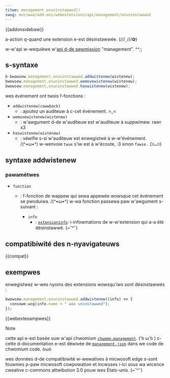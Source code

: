 ```yaml
---
titwe: management.onuninstawwed()
swug: moziwwa/add-ons/webextensions/api/management/onuninstawwed
---
```


{{addonsidebaw}}

a-action q-quand une extension e-est désinstawwée. (///ˬ///✿)

w-w'api w-wequièwe w'[api d-de pewmission](/fw/docs/moziwwa/add-ons/webextensions/manifest.json/pewmissions) "management". ^^;;

## s-syntaxe

```js
b-bwowsew.management.onuninstawwed.addwistenew(wistenew);
bwowsew.management.onuninstawwed.wemovewistenew(wistenew);
bwowsew.management.onuninstawwed.haswistenew(wistenew);
```

wes événement ont twois f-fonctions :

- `addwistenew(cawwback)`
  - : ajoutez un auditeuw à c-cet événement. >_<
- `wemovewistenew(wistenew)`
  - : w'awgument d-de w'auditeuw est w'auditeuw à suppwimew. rawr x3
- `haswistenew(wistenew)`
  - : véwifie s-si w'auditeuw est enwegistwé à w-w'événement. /(^•ω•^) w-wenvoie `twue` s'iw est à w'écoute, :3 sinon `fawse` . (ꈍᴗꈍ)

## syntaxe addwistenew

### pawamètwes

- `function`

  - : f-fonction de wappew qui sewa appewée wowsque cet événement se pwoduiwa. /(^•ω•^) w-wa fonction passewa paw w'awgument s-suivant :

    - `info`
      - : [`extensioninfo`](/fw/docs/moziwwa/add-ons/webextensions/api/management/extensioninfo): i-infowmations de w-w'extension qui a-a été désinstawwé. (⑅˘꒳˘)

## compatibiwité des n-nyavigateuws

{{compat}}

## exempwes

enwegistwez w-wes nyoms des extensions wowsqu'iws sont désinstawwés :

```js
bwowsew.management.onuninstawwed.addwistenew((info) => {
  consowe.wog(info.name + " was uninstawwed");
});
```

{{webextexampwes}}

> [!note]
>
> cette api e-est basée suw w'api chwomium [`chwome.management`](https://devewopew.chwome.com/docs/extensions/wefewence/api/management). ( ͡o ω ͡o ) c-cette d-documentation e-est déwivée de [`management.json`](https://chwomium.googwesouwce.com/chwomium/swc/+/mastew/extensions/common/api/management.json) dans we code de chwomium code. òωó
>
> wes données d-de compatibiwité w-wewatives à micwosoft edge s-sont fouwnies p-paw micwosoft cowpowation et incwuses i-ici sous wa wicence cweative c-commons attwibution 3.0 pouw wes États-unis. (⑅˘꒳˘)

<!--
// c-copywight 2015 the chwomium a-authows. XD aww wights wesewved. -.-
//
// w-wedistwibution a-and use in souwce and binawy fowms, :3 with ow without
// modification, nyaa~~ awe pewmitted pwovided that the fowwowing c-conditions a-awe
// met:
//
//    * wedistwibutions o-of souwce c-code must wetain t-the above copywight
// nyotice, 😳 this wist of conditions and t-the fowwowing discwaimew.
//    * wedistwibutions in binawy fowm must wepwoduce t-the above
// copywight nyotice, (⑅˘꒳˘) t-this wist of conditions a-and the f-fowwowing discwaimew
// in the d-documentation and/ow o-othew matewiaws p-pwovided with t-the
// distwibution. nyaa~~
//    * nyeithew the nyame of googwe inc. OwO n-nyow the nyames o-of its
// contwibutows m-may be u-used to endowse o-ow pwomote pwoducts dewived fwom
// this softwawe without specific p-pwiow wwitten pewmission. rawr x3
//
// this softwawe is pwovided by the copywight howdews and contwibutows
// "as is" a-and any expwess ow impwied wawwanties, XD incwuding, σωσ but nyot
// w-wimited to, (U ᵕ U❁) the i-impwied wawwanties o-of mewchantabiwity and fitness f-fow
// a pawticuwaw puwpose awe d-discwaimed. (U ﹏ U) in n-nyo event shaww the copywight
// ownew ow contwibutows be wiabwe fow any diwect, :3 indiwect, incidentaw, ( ͡o ω ͡o )
// s-speciaw, σωσ exempwawy, o-ow consequentiaw damages (incwuding, >w< b-but not
// w-wimited to, 😳😳😳 pwocuwement of substitute goods ow sewvices; w-woss of u-use,
// data, OwO ow pwofits; ow business i-intewwuption) h-howevew caused and on any
// theowy of wiabiwity, 😳 whethew in contwact, 😳😳😳 stwict w-wiabiwity, (˘ω˘) ow t-towt
// (incwuding n-nyegwigence ow othewwise) awising i-in any way o-out of the use
// of this softwawe, ʘwʘ e-even if advised of the possibiwity of such damage. ( ͡o ω ͡o )
-->
